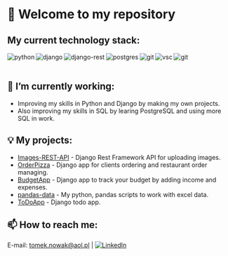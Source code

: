 # 👋 Welcome to my repository

## My current technology stack:
<img align="left" alt="python" src="https://img.shields.io/badge/Python-FFD43B?style=for-the-badge&logo=python&logoColor=blue"/>
<img align="left" alt="django" src="https://img.shields.io/badge/Django-092E20?style=for-the-badge&logo=django&logoColor=green"/>
<img align="left" alt="django-rest" src="https://img.shields.io/badge/django%20rest-ff1709?style=for-the-badge&logo=django&logoColor=white"/>
<img align="left" alt="postgres" src="https://img.shields.io/badge/postgres-%23316192.svg?&style=for-the-badge&logo=postgresql&logoColor=white"/>
<img align="left" alt="git" src="https://img.shields.io/badge/GIT-E44C30?style=for-the-badge&logo=git&logoColor=white"/>
<img align="left" alt="vsc" src="https://img.shields.io/badge/Linux-FCC624?style=for-the-badge&logo=linux&logoColor=black"/>
<img align="left" alt="git" src="https://img.shields.io/badge/Visual_Studio_Code-0078D4?style=for-the-badge&logo=visual%20studio%20code&logoColor=white"/><br><br>

## 🔭 I’m currently working:
- Improving my skills in Python and Django by making my own projects.
- Also improving my skills in SQL by learing PostgreSQL and using more SQL in work.

## :bulb: My projects:
- [Images-REST-API](https://github.com/Tomz899/Images-REST-API) - Django Rest Framework API for uploading images. 
- [OrderPizza](https://github.com/Tomz899/OrderPizza) - Django app for clients ordering and restaurant order managing.
- [BudgetApp](https://github.com/Tomz899/BudgetApp) - Django app to track your budget by adding income and expenses.
- [pandas-data](https://github.com/Tomz899/pandas-data) - My python, pandas scripts to work with excel data.
- [ToDoApp](https://github.com/Tomz899/ToDoApp) - Django todo app.

## 📫 How to reach me:
E-mail: [tomek.nowak@aol.pl](mailto:tomek.nowak@aol.pl) | [![LinkedIn](https://img.shields.io/badge/LinkedIn-0077B5?style=for-the-badge&logo=linkedin&logoColor=white)](https://www.linkedin.com/in/tomasz-nowak-243830108/)
